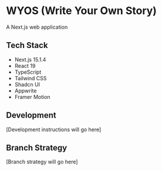 # WYOS (Write Your Own Story)

A Next.js web application

## Tech Stack

- Next.js 15.1.4
- React 19
- TypeScript
- Tailwind CSS
- Shadcn UI
- Appwrite
- Framer Motion

## Development

[Development instructions will go here]

## Branch Strategy

[Branch strategy will go here]
